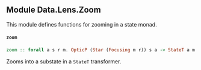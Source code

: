 ## Module Data.Lens.Zoom

This module defines functions for zooming in a state monad.

#### `zoom`

``` purescript
zoom :: forall a s r m. OpticP (Star (Focusing m r)) s a -> StateT a m r -> StateT s m r
```

Zooms into a substate in a `StateT` transformer.


